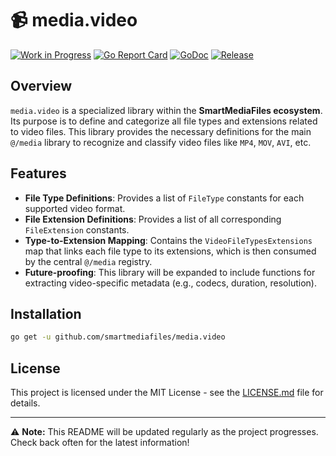# 📹 media.video

[![Work in Progress](https://img.shields.io/badge/Status-Work%20in%20Progress-yellow)](https://shields.io)
[![Go Report Card](https://goreportcard.com/badge/github.com/SmartMediaFiles/media.video)](https://goreportcard.com/report/github.com/SmartMediaFiles/media.video)
[![GoDoc](https://pkg.go.dev/badge/github.com/SmartMediaFiles/media.video)](https://pkg.go.dev/github.com/SmartMediaFiles/media.video)
[![Release](https://img.shields.io/github/release/SmartMediaFiles/media.video.svg?style=flat)](https://github.com/SmartMediaFiles/media.video/releases)

## Overview

`media.video` is a specialized library within the **SmartMediaFiles ecosystem**. Its purpose is to define and categorize all file types and extensions related to video files. This library provides the necessary definitions for the main `@/media` library to recognize and classify video files like `MP4`, `MOV`, `AVI`, etc.

## Features

- **File Type Definitions**: Provides a list of `FileType` constants for each supported video format.
- **File Extension Definitions**: Provides a list of all corresponding `FileExtension` constants.
- **Type-to-Extension Mapping**: Contains the `VideoFileTypesExtensions` map that links each file type to its extensions, which is then consumed by the central `@/media` registry.
- **Future-proofing**: This library will be expanded to include functions for extracting video-specific metadata (e.g., codecs, duration, resolution).

## Installation

```bash
go get -u github.com/smartmediafiles/media.video
```

## License

This project is licensed under the MIT License - see the [LICENSE.md](LICENSE.md) file for details.

---

⚠️ **Note:** This README will be updated regularly as the project progresses. Check back often for the latest information!
